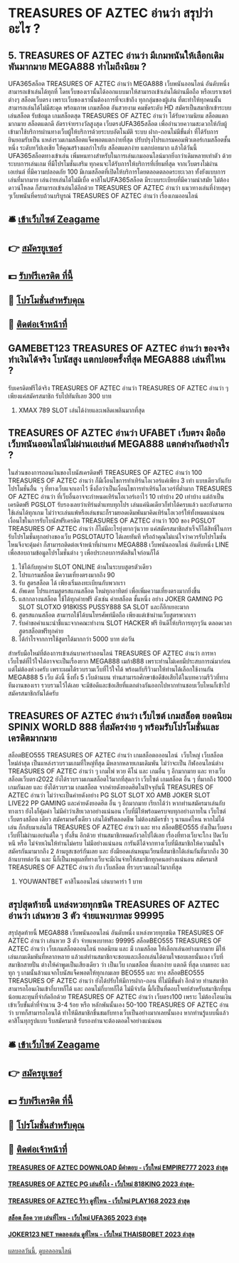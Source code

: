 # TREASURES OF AZTEC อ่านว่า สรุปว่าอะไร ?
## 5. TREASURES OF AZTEC อ่านว่า มีเกมพนันให้เลือกเดิมพันมากมาย MEGA888 ทำไมถึงนิยม ?
UFA365สล็อต TREASURES OF AZTEC อ่านว่า MEGA888 เว็บพนันออนไลน์ อันดับหนึ่ง สามารถเข้าเล่นได้ทุกที่ โดยเว็บของเรานั้นได้ออกแบบมาให้สามารถเข้าเล่นได้ผ่านมือถือ หรือเบราเซอร์ต่างๆ สล็อตเว็บตรง เพราะเว็บของเรานั้นต้องการที่จะเข้าถึง ทุกกลุ่มของผู้เล่น ที่ตะทำให้ทุกคนนั้นสามารถเล่นได้ไม่มีสะดุด พร้อมภาพ เกมสล็อต อันสวยงาม คมชัดระดับ HD สมัครเป็นสมาชิกเข้าระบบ เล่นสล็อต รับข้อมูล เกมสล็อตสุด TREASURES OF AZTEC อ่านว่า ได้รับความนิยม สล็อตแตกมากมาย สล็อตแตกดี อัตราจ่ายรางวัลสูงสุด เว็บตรงUFA365สล็อต เพื่ออำนวยความสะดวกให้กับผู้เข้ามาใช้บริการผ่านทางเว็บผู้ให้บริการด้วยระบบอัตโนมัติ ระบบ ฝาก-ถอนไม่มีขั้นต่ำ ที่ได้รับการยินยอมรับเป็น แหล่งรวมเกมสล็อตแจ็คพอตแตกง่ายที่สุด ปรับปรุงโปรแกรมคอมพิวเตอร์เกมสล็อตชั้นหนึ่ง ระดับทวีปเอเชีย ให้คุณสร้างผลกำไรกับ สล็อตแตกง่าย แตกบ่อยมาก แล้วได้วันนี้ UFA365สล็อตทางเข้าเล่น เพิ่มหนทางสำหรับในการเล่นเกมออนไลน์มากยิ่งกว่าเดิมหลายเท่าตัว ด้วยระบบการเล่นเกม ที่มีโปรโมชั่นเสริม ทุกคนจะได้รับการให้บริการที่เยี่ยมที่สุด จากเว็บตรงไม่ผ่านเอเย่นต์ ที่มีความปลอดภัย 100 มีเกมสล็อตที่เปิดให้บริการโดยตลอดตลอดระยะเวลา ทั้งยังแบบการเล่นที่มากมาย เล่นง่ายเล่นได้ไม่มีเบื่อ คาสิโนUFA365สล็อต มีระบบระเบียบที่มีความนำสมัย ไม่ต้องดาวน์โหลด ก็สามารถเข้าเล่นได้อีกด้วย TREASURES OF AZTEC อ่านว่า แนวทางเล่นที่ง่ายสุดๆๆเว็บพนันที่ครบถ้วนบริบูรณ์ TREASURES OF AZTEC อ่านว่า เรื่องเกมออนไลน์

## 🛎 [เข้าเว็บไซต์ Zeagame](https://bit.ly/3SdLNi2)
## 👉 [สมัครยูเซอร์](https://bit.ly/3SdLNi2)
## 💵 [รับฟรีเครดิต ที่นี้](https://bit.ly/3dyRKHj)
## 👑 [โปรโมชั่นสำหรับคุณ](https://bit.ly/3dyRKHj)
## 📱 [ติดต่อเจ้าหน้าที่](https://bit.ly/3dyRKHj)

## GAMEBET123 TREASURES OF AZTEC อ่านว่า ของจริง ทำเงินได้จริง โบนัสสูง แตกบ่อยครั้งที่สุด MEGA888 เล่นที่ไหน ?
รับเครดิตฟรีได้จริง TREASURES OF AZTEC อ่านว่า TREASURES OF AZTEC อ่านว่า ๆ เพียงแค่สมัครสมาชิก รับไปทันทีเลย 300 บาท
1. XMAX 789 SLOT เล่นได้ง่ายและเพลิดเพลินมากที่สุด

## TREASURES OF AZTEC อ่านว่า UFABET เว็บตรง มือถือ เว็บพนันออนไลน์ไม่ผ่านเอเย่นต์ MEGA888 แตกต่างกันอย่างไร ?
ในส่วนของการถอนเงินของโบนัสเครดิตฟรี TREASURES OF AZTEC อ่านว่า 100 TREASURES OF AZTEC อ่านว่า ก็มีเงื่อนไขการทำเทิร์นโอเวอร์แค่เพียง 3 เท่า แบบเดียวกันกับโปรโมชั่นอื่่น  ๆ ที่ทางเว็บแจกเอาไว้ ซึ่งถือว่าเป็นเงื่อนไขการทำเทิร์นโอเวอร์ที่ต่ำมาก TREASURES OF AZTEC อ่านว่า ที่เว็บอื่นอาจจะกำหนดเทิร์นโอเวอร์เอาไว้ 10 เท่าบ้าง 20 เท่าบ้าง แต่ถ้าเป็นเครดิตฟรี PGSLOT รับรองเลยว่าเทิร์นต่ำแทบทุกโปร เล่นแค่นิดเดียวก็ทำได้ครบแล้ว และยังสามารถใช้เล่นได้ทุกเกม ไม่ว่าจะเล่นแพ้หรือเล่นชนะก็รวมยอดเดิมพันมาคิดเทิร์นโอเวอร์ให้ทั้งหมดแน่นอน
เงื่อนไขในการรับโบนัสฟรีเครดิต TREASURES OF AZTEC อ่านว่า 100 ของ PGSLOT TREASURES OF AZTEC อ่านว่า ก็ไม่มีอะไรยุ่งยากวุ่นวาย แค่สมัครสมาชิกสำเร็จก็ได้สิทธิ์ในการรับโปรโมชั่นทุกอย่างของเว็บ PGSLOTAUTO ได้เลยทันที หรือถ้าคุณไม่แน่ใจว่าควรรับโปรโมชั่นไหนจึงจะคุ้มค่า ก็สามารถติดต่อเจ้าหน้าที่ผ่านทาง MEGA888 เว็บพนันออนไลน์ อันดับหนึ่ง LINE เพื่อสอบถามข้อมูลโปรโมชั่นต่าง ๆ เพื่อประกอบการตัดสินใจก่อนก็ได้
1. ใช้ได้กับทุกค่าย SLOT ONLINE ด้านในระบบสูตรตัวเดียว
2. โปรแกรมสล็อต มีความเที่ยงตรงมากถึง 90
3. รับ สูตรสล็อต ได้ เพียงเริ่มลงทะเบียนกับพวกเรา
4. อัพเดท โปรแกรมสูตรสแกนสล็อต ใหม่ทุกอาทิตย์ เพื่อเพิ่มความเที่ยงตรงมากยิ่งขึ้น
5. แสกกลางนสล็อต ใช้ได้ทุกค่ายฟรี ดังเช่น ค่ายสล็อต ชั้นหนึ่ง อย่าง JOKER GAMING PG SLOT SLOTXO 918KISS PUSSY888 SA SLOT และก็อีกเยอะมาก
6. สูตรสแกนสล็อต สามารถใช้ได้บนโทรศัพท์มือถือ เพียงแต่เข้าผ่านเว็บสูตรพวกเรา
7. รับคำขอคำแนะนำชี้แนะจากคณะทำงาน SLOT HACKER ฟรี ยินดีให้บริการทุกๆวัน ตลอดเวลาสูตรสล็อตฟรีทุกค่าย
8. ได้กำไรจากการใช้สูตรได้มากกว่า 5000 บาท ต่อวัน

สำหรับมือใหม่ที่ต้องการเข้าเล่นบาคาร่าออนไลน์ TREASURES OF AZTEC อ่านว่า การหาเว็บไซต์ที่ไว้ใจได้อาจจะเป็นเรื่องยาก MEGA888 เมก้า888 เพราะท่านไม่เคยมีประสบการณ์มาก่อน แต่ไม่ต้องห่วงครับ เพราะผมได้รวบรวมเว็บที่ไว้ใจได้ พร้อมกับรีวิวมาให้ท่านได้เลือกใช้งานกัน MEGA888 5 เว็บ ดังนี้
ซึ่งทั้ง 5 เว็บด้านบน ท่านสามารถศึกษาข้อดีข้อเสียได้ในบทความรีวิวที่ทางทีมงานของเรา รวบรวมไว้ได้เลย จะมีข้อดีและข้อเสียที่แตกต่างกันออกไปหากท่านชอบเว็บไหนก็เข้าไปสมัครสมาชิกกันได้ครับ

## TREASURES OF AZTEC อ่านว่า เว็บไซต์ เกมสล็อต ยอดนิยม SPINIX WORLD 888 ที่สมัครง่าย ๆ พร้อมรับโปรโมชั่นและเครดิตมากมาย
สล็อตBEO555 TREASURES OF AZTEC อ่านว่า เกมสล็อตอออนไลน์  เว็บใหญ่ เว็บสล็อตใหม่ล่าสุด เป็นแหล่งรวบรวมเกมที่ใหญ่ที่สุด มีหลากหลายเกมเดิมพัน ไม่ว่าจะเป็น กีฬออนไลน์ต่าง TREASURES OF AZTEC อ่านว่า ๆ เกมไพ่ หวย คีโน่ และ เกมอื่น ๆ อีกมากมาย และ ทางเว็บ สล็อตเว็บตรง2022 ยังได้รวบรวมเกมสล็อตไว้มากที่สุดกว่า เว็บไซต์ เกมสล็อต อื่น ๆ ที่มากถึง 1000 เกมกันเลย และ ยังได้รวบรวม เกมสล็อต จากค่ายดังยอดฮิตในปัจจุบันนี้ TREASURES OF AZTEC อ่านว่า ไม่ว่าจะเป็นค่ายดังอย่าง PG SLOT SLOT XO AMB JOKER SLOT LIVE22 PP GAMING และค่ายดังยอดฮิต อื่น ๆ อีกมากมาย เรียกได้ว่า หากท่านสมัครมาเล่นกับทางเรา ยังไงก็คุ้มค่า ไม่มีคำว่าเสียเวลาอย่างแน่นอน เว็บที่มีให้พร้อมครบจบทุกอย่างภายใน เว็บไซต์ เว็บตรงสล็อต เดียว สมัครมาครั้งเดียว เล่นได้ฟรีตลอดชีพ ไม่ต้องสมัครซ้ำ ๆ นานแค่ไหน หากไม่ได้เล่น ก็กลับมาเล่นได้ TREASURES OF AZTEC อ่านว่า และ ทาง สล็อตBEO555 ยังเป็นเว็บตรง เว็บที่ไม่ผ่านเอเย่นต์ใด ๆ ทั้งสิ้น อีกด้วย ท่านสมาชิกหมดกังวลไปได้เลย เรื่องที่ทางเว็บจะโกง ปิดเว็บหนี หรือ ไม่จ่ายเงินให้ท่านไม่ครบ ไม่มีอย่างแน่นอน การันตีได้จากทางเว็บที่มีสมาชิกให้ความมั่นใจ สมัครกันมามากถึง 2 ล้านยูสเซอร์กันเลย และ ยังมียอดเล่นหมุนเวียนที่สมาชิกได้เล่นกันที่มากถึง 30 ล้านบาทต่อวัน และ นี้ก็เป็นเหตุผลที่ทางเว็บจะมีเงินจ่ายให้สมาชิกทุกคนอย่างแน่นอน สมัครมาสิ TREASURES OF AZTEC อ่านว่า กับ เว็บสล็อต ที่รวบรวมเกมไว้มากที่สุด
1. YOUWANTBET คาสิโนออนไลน์ เล่นบาคาร่า 1 บาท

## สรุปสุดท้ายนี้ แหล่งหวยทุกชนิด TREASURES OF AZTEC อ่านว่า เล่นหวย 3 ตัว จ่ายแพงบาทละ 99995
สรุปสุดท้ายนี้ MEGA888 เว็บพนันออนไลน์ อันดับหนึ่ง แหล่งหวยทุกชนิด TREASURES OF AZTEC อ่านว่า เล่นหวย 3 ตัว จ่ายแพงบาทละ 99995 สล็อตBEO555 TREASURES OF AZTEC อ่านว่า เว็บเกมสล็อตออนไลน์ ยอดนิยม และ มี เกมสล็อต ให้เลือกเล่นอย่างมากมาย มีให้เล่นเกมเดิมพันที่หลากหลาย แล้วแต่ท่านสมาชิกจะชอบและเลือกเล่นได้ตามใจชอบเลยนั้นเอง เว็บที่สมาชิกสายปั่น ต่างให้คำพูดเป็นเสียงเดียว ว่า เป็นเว็บ เกมสล็อต ที่แตกง่าย แตกดี ที่สุด เกมเยอะ และ ทุก ๆ เกมนั้นล้วนแจกโบนัสแจ็คพอตให้ทุกเกมเลย BEO555 และ ทาง สล็อตBEO555 TREASURES OF AZTEC อ่านว่า ยังได้ปรับให้มีการฝาก-ถอน ที่ไม่มีขั้นต่ำ อีกด้วย ท่านสมาชิกสามารถโอนเงินเข้ากี่บาทก็ได้ และ ถอนไม่กี่บาทก็ได้ ไม่มีจำกัด นี้ก็เป็นที่ตอบโจทย์สำหรับสมาชิกที่ทุนน้อยและทุนที่จำกัดอีกด้วย TREASURES OF AZTEC อ่านว่า เว็บตรง100 เพราะ ไม่ต้องโอนเงินเข้าเว็บขั้นต่ำที่จำนวน 3-4 ร้อย หรือ หลักพันนั้นเอง 50-100 TREASURES OF AZTEC อ่านว่า บาทก็สามารถโอนได้ ทำให้มีสมาชิกชื่นชมกับทางเว็บเป็นอย่างมากเลยนั้นเอง หากท่านรู้แบบนี้แล้ว คาสิโนทุกรูปแบบ รีบสมัครมาสิ รับรองท่านจะต้องตอดใจอย่างแน่นอน

## 🛎 [เข้าเว็บไซต์ Zeagame](https://bit.ly/3SdLNi2)
## 👉 [สมัครยูเซอร์](https://bit.ly/3SdLNi2)
## 💵 [รับฟรีเครดิต ที่นี้](https://bit.ly/3dyRKHj)
## 👑 [โปรโมชั่นสำหรับคุณ](https://bit.ly/3dyRKHj)
## 📱 [ติดต่อเจ้าหน้าที่](https://bit.ly/3dyRKHj)

#### [TREASURES OF AZTEC DOWNLOAD มีคำตอบ - เว็บใหม่ EMPIRE777 2023 ล่าสุด](https://atom.io/themes/treasures%20of%20aztec%20download%20มีคำตอบ%20-%20เว็บใหม่%20empire777%202023%20ล่าสุด)
#### [TREASURES OF AZTEC PG เล่นยังไง - เว็บใหม่ 818KING 2023 ล่าสุด-](https://atom.io/themes/treasures%20of%20aztec%20pg%20เล่นยังไง%20-%20เว็บใหม่%20818king%202023%20ล่าสุด-)
#### [TREASURES OF AZTEC รีวิว ดูที่ไหน - เว็บใหม่ PLAY168 2023 ล่าสุด](https://atom.io/themes/treasures%20of%20aztec%20รีวิว%20ดูที่ไหน%20-%20เว็บใหม่%20play168%202023%20ล่าสุด)
#### [สล็อต ล็อค วาย เล่นที่ไหน - เว็บใหม่ UFA365 2023 ล่าสุด](https://atom.io/themes/สล็อต%20ล็อค%20วาย%20เล่นที่ไหน%20-%20เว็บใหม่%20ufa365%202023%20ล่าสุด)
#### [JOKER123 NET ทดลองเล่น ดูที่ไหน - เว็บใหม่ THAISBOBET 2023 ล่าสุด](https://atom.io/themes/joker123%20net%20ทดลองเล่น%20ดูที่ไหน%20-%20เว็บใหม่%20thaisbobet%202023%20ล่าสุด)

[ผลบอลวันนี้](https://siamsport.tv "ผลบอลวันนี้"), [ดูบอลออนไลน์](https://siamsport.tv/ดูบอลสด "ดูบอลออนไลน์")